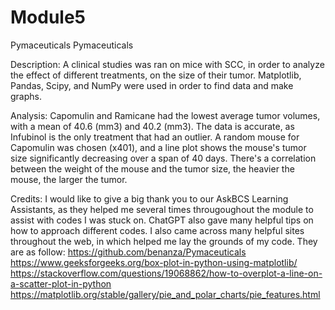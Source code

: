 # Module5
Pymaceuticals
Pymaceuticals

Description: A clinical studies was ran on mice with SCC, in order to analyze the effect of different treatments, on the size of their tumor. Matplotlib, Pandas, Scipy, and NumPy were used in order to find data and make graphs.

Analysis: Capomulin and Ramicane had the lowest average tumor volumes, with a mean of 40.6 (mm3) and 40.2 (mm3). The data is accurate, as Infubinol is the only treatment that had an outlier. A random mouse for Capomulin was chosen (x401), and a line plot shows the mouse's tumor size significantly decreasing over a span of 40 days. There's a correlation between the weight of the mouse and the tumor size, the heavier the mouse, the larger the tumor.

Credits: I would like to give a big thank you to our AskBCS Learning Assistants, as they helped me several times througoughout the module to assist with codes I was stuck on. ChatGPT also gave many helpful tips on how to approach different codes. I also came across many helpful sites throughout the web, in which helped me lay the grounds of my code. They are as follow: https://github.com/benanza/Pymaceuticals https://www.geeksforgeeks.org/box-plot-in-python-using-matplotlib/ https://stackoverflow.com/questions/19068862/how-to-overplot-a-line-on-a-scatter-plot-in-python https://matplotlib.org/stable/gallery/pie_and_polar_charts/pie_features.html
